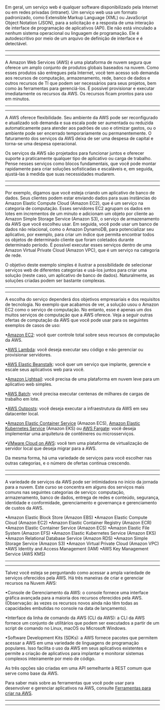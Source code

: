 Em geral, um serviço web é qualquer software disponibilizado pela Internet ou em redes privadas (intranet). Um serviço web usa um formato padronizado, como Extensible Markup Language (XML) ou JavaScript Object Notation (JSON), para a solicitação e a resposta de uma interação de interface de programação de aplicativos (API). Ele não está vinculado a nenhum sistema operacional ou linguagem de programação. Ele é autodescritivo por meio de um arquivo de definição de interface e é detectável.

---
---

A Amazon Web Services (AWS) é uma plataforma de nuvem segura que oferece um amplo conjunto de produtos globais baseados na nuvem. Como esses produtos são entregues pela Internet, você tem acesso sob demanda aos recursos de computação, armazenamento, rede, banco de dados e outros recursos de TI que podem ser necessários para seus projetos, bem como às ferramentas para gerenciá-los. É possível provisionar e executar imediatamente os recursos da AWS. Os recursos ficam prontos para uso em minutos.

---
---

A AWS oferece flexibilidade. Seu ambiente da AWS pode ser reconfigurado e atualizado sob demanda e sua escala pode ser aumentada ou reduzida automaticamente para atender aos padrões de uso e otimizar gastos, ou o ambiente pode ser encerrado temporariamente ou permanentemente. O faturamento dos serviços da AWS deixa de ser uma despesa de capital e torna-se uma despesa operacional.

Os serviços da AWS são projetados para funcionar juntos e oferecer suporte a praticamente qualquer tipo de aplicativo ou carga de trabalho. Pense nesses serviços como blocos fundamentais, que você pode montar rapidamente para criar soluções sofisticadas e escaláveis e, em seguida, ajustá-las à medida que suas necessidades mudarem.

---
---
Por exemplo, digamos que você esteja criando um aplicativo de banco de dados. Seus clientes podem estar enviando dados para suas instâncias do Amazon Elastic Compute Cloud (Amazon EC2), que é um serviço na categoria de computação. Esses servidores EC2 agrupam os dados em lotes em incrementos de um minuto e adicionam um objeto por cliente ao Amazon Simple Storage Service (Amazon S3), o serviço de armazenamento da AWS que você escolheu usar. Em seguida, você pode usar um banco de dados não relacional, como o Amazon DynamoDB, para potencializar seu aplicativo, por exemplo, para criar um índice que permita encontrar todos os objetos de determinado cliente que foram coletados durante determinado período. É possível executar esses serviços dentro de uma Amazon Virtual Private Cloud (Amazon VPC), que é um serviço na categoria de rede.

O objetivo deste exemplo simples é ilustrar a possibilidade de selecionar serviços web de diferentes categorias e usá-los juntos para criar uma solução (neste caso, um aplicativo de banco de dados). Naturalmente, as soluções criadas podem ser bastante complexas.

---
---
A escolha do serviço dependerá dos objetivos empresariais e dos requisitos de tecnologia. No exemplo que acabamos de ver, a solução usou o Amazon EC2 como o serviço de computação. No entanto, esse é apenas um dos muitos serviços de computação que a AWS oferece. Veja a seguir outras ofertas de computação da AWS que você pode usar para os seguintes exemplos de casos de uso:

•[Amazon EC2](https://aws.amazon.com/ec2/): você quer controle total sobre seus recursos de computação da AWS.

•[AWS Lambda](https://aws.amazon.com/lambda/): você deseja executar seu código e não gerenciar ou provisionar servidores.

•[AWS Elastic Beanstalk](https://aws.amazon.com/elasticbeanstalk/): você quer um serviço que implante, gerencie e escale seus aplicativos web para você.

•[Amazon Lightsail](https://aws.amazon.com/lightsail/): você precisa de uma plataforma em nuvem leve para um aplicativo web simples.

•[AWS Batch](https://aws.amazon.com/batch/): você precisa executar centenas de milhares de cargas de trabalho em lote.

•[AWS Outposts](https://aws.amazon.com/outposts/): você deseja executar a infraestrutura da AWS em seu datacenter local.

•[Amazon Elastic Container Service](https://aws.amazon.com/ecs/) (Amazon ECS), [Amazon Elastic Kubernetes Service](https://aws.amazon.com/eks/) (Amazon EKS) ou [AWS Fargate](https://aws.amazon.com/fargate/): você deseja implementar uma arquitetura de contêineres ou microsserviços.

•[VMware Cloud on AWS](https://aws.amazon.com/vmware/): você tem uma plataforma de virtualização de servidor local que deseja migrar para a AWS.

Da mesma forma, há uma variedade de serviços para você escolher nas outras categorias, e o número de ofertas continua crescendo.

---
---

A variedade de serviços da AWS pode ser intimidadora no início da jornada para a nuvem. Este curso se concentra em alguns dos serviços mais comuns nas seguintes categorias de serviço: computação, armazenamento, banco de dados, entrega de redes e conteúdo, segurança, identidade e conformidade, gerenciamento e governança e gerenciamento de custos da AWS.

•Amazon Elastic Block Store (Amazon EBS)
•Amazon Elastic Compute Cloud (Amazon EC2)
•Amazon Elastic Container Registry (Amazon ECR)
•Amazon Elastic Container Service (Amazon ECS)
•Amazon Elastic File System (Amazon EFS)
•Amazon Elastic Kubernetes Service (Amazon EKS)
•Amazon Relational Database Service (Amazon RDS)
•Amazon Simple Storage Service (Amazon S3)
•Amazon Virtual Private Cloud (Amazon VPC)
•AWS Identity and Access Management (IAM)
•AWS Key Management Service (AWS KMS)

---
---
Talvez você esteja se perguntando como acessar a ampla variedade de serviços oferecidos pela AWS. Há três maneiras de criar e gerenciar recursos na Nuvem AWS:

•Console de Gerenciamento da AWS: o console fornece uma interface gráfica avançada para a maioria dos recursos oferecidos pela AWS. (Observação: às vezes os recursos novos ainda não têm todas as capacidades embutidas no console na data de lançamento).

•Interface da linha de comando da AWS (CLI da AWS): a CLI da AWS fornece um conjunto de utilitários que podem ser executados a partir de um script de comando no Linux, macOS ou Microsoft Windows.

•Software Development Kits (SDKs): a AWS fornece pacotes que permitem acessar a AWS em uma variedade de linguagens de programação populares. Isso facilita o uso da AWS em seus aplicativos existentes e permite a criação de aplicativos para implantar e monitorar sistemas complexos inteiramente por meio de código.

As três opções são criadas em uma API semelhante à REST comum que serve como base da AWS.

Para saber mais sobre as ferramentas que você pode usar para desenvolver e gerenciar aplicativos na AWS, consulte [Ferramentas para criar na AWS](https://aws.amazon.com/tools/).

---
---
